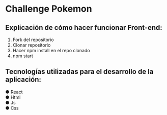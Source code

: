 # Challenge Pokemon

## Explicación de cómo hacer funcionar Front-end:

1) Fork del repositorio
2) Clonar repositorio
3) Hacer npm install en el repo clonado
4) npm start

## Tecnologías utilizadas para el desarrollo de la aplicación:
● React <br/>
● Html <br/>
● Js <br/>
● Css






